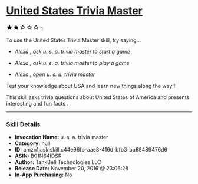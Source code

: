 # [United States Trivia Master](http://alexa.amazon.com/#skills/amzn1.ask.skill.c44e96fb-aae8-416d-bfb3-ba68489476d6)
![2 stars](../../images/ic_star_black_18dp_1x.png)![2 stars](../../images/ic_star_black_18dp_1x.png)![2 stars](../../images/ic_star_border_black_18dp_1x.png)![2 stars](../../images/ic_star_border_black_18dp_1x.png)![2 stars](../../images/ic_star_border_black_18dp_1x.png) 1

To use the United States Trivia Master skill, try saying...

* *Alexa , ask u. s. a. trivia master to start a game*

* *Alexa , ask u. s. a. trivia master to play a game*

* *Alexa , open u. s. a. trivia master*

Test your knowledge about USA and learn new things along the way !

This skill asks trivia questions about United States of America and presents interesting and fun facts .

***

### Skill Details

* **Invocation Name:** u. s. a. trivia master
* **Category:** null
* **ID:** amzn1.ask.skill.c44e96fb-aae8-416d-bfb3-ba68489476d6
* **ASIN:** B01N64IDSR
* **Author:** TankBell Technologies LLC
* **Release Date:** November 20, 2016 @ 23:06:28
* **In-App Purchasing:** No
